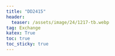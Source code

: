 ```yaml
---
title: "DD2415"
header:
  teaser: /assets/image/24/1217-tb.webp
tag: Exchange
katex: True
toc: true
toc_sticky: true
---
```

